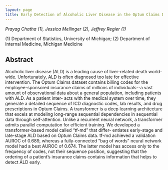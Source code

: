 ```yaml
---
layout: page
title: Early Detection of Alcoholic Liver Disease in the Optum Claims Dataset with Transformers
---
```


*Prayag Chatha (1), Jessica Mellinger (2), Jeffrey Regier (1)*

(1) Department of Statistics, University of Michigan; 
(2) Department of Internal Medicine, Michigan Medicine

## Abstract

Alcoholic liver disease (ALD) is a leading cause of liver-related death world- wide. Unfortunately, ALD is often diagnosed too late for effective intervention. The Optum Claims dataset contains billing codes for the employee-sponsored insurance claims of millions of individuals--a vast amount of observational data about a general population, including patients with ALD. As a patient inter- acts with the medical system over time, they generate a detailed sequence of ICD diagnostic codes, lab results, and drug prescriptions in Optum Claims. A transformer is a deep learning architecture that excels at modeling long-range sequential dependencies in sequential data through self-attention. Unlike a recurrent neural network, a transformer admits parallel computation for efficient training. We developed a transformer-based model called “tf-md” that differ- entiates early-stage and late-stage ALD based on Optum Claims data. tf-md achieved a validation AUROC of 0.689, whereas a fully-connected ”bag of words” neural network model had a best AUROC of 0.674. The latter model has access only to the frequency of codes, not their sequence position, suggesting that the ordering of a patient’s insurance claims contains information that helps to detect ALD early.



